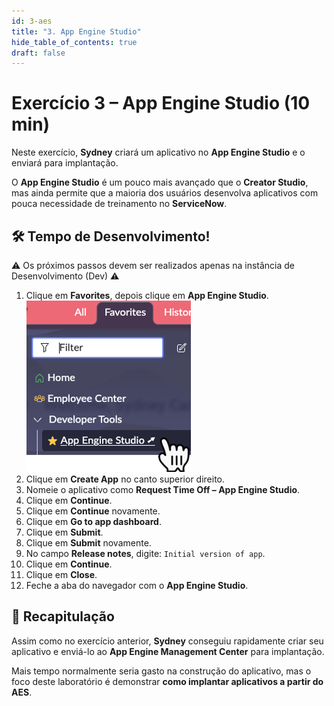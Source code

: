 ```yaml
---
id: 3-aes
title: "3. App Engine Studio"
hide_table_of_contents: true
draft: false
---
```


# Exercício 3 – App Engine Studio (10 min)

Neste exercício, **Sydney** criará um aplicativo no **App Engine Studio** e o enviará para implantação.  

O **App Engine Studio** é um pouco mais avançado que o **Creator Studio**, mas ainda permite que a maioria dos usuários desenvolva aplicativos com pouca necessidade de treinamento no **ServiceNow**.  

## 🛠️ Tempo de Desenvolvimento!  

<div class="dev-badge">⚠️ Os próximos passos devem ser realizados apenas na instância de Desenvolvimento (Dev) ⚠️ </div>

1. Clique em **Favorites**, depois clique em **App Engine Studio**.  
   ![](../images/2025-02-11-14-08-17.png)
2. Clique em **Create App** no canto superior direito.  
3. Nomeie o aplicativo como **Request Time Off – App Engine Studio**.  
4. Clique em **Continue**.  
5. Clique em **Continue** novamente.  
6. Clique em **Go to app dashboard**.  
7. Clique em **Submit**.  
8. Clique em **Submit** novamente.  
9.  No campo **Release notes**, digite: `Initial version of app`.  
10. Clique em **Continue**.  
11. Clique em **Close**.  
12. Feche a aba do navegador com o **App Engine Studio**.  

## 🎯 Recapitulação  

Assim como no exercício anterior, **Sydney** conseguiu rapidamente criar seu aplicativo e enviá-lo ao **App Engine Management Center** para implantação.  

Mais tempo normalmente seria gasto na construção do aplicativo, mas o foco deste laboratório é demonstrar **como implantar aplicativos a partir do AES**.  
